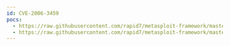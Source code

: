 ```yaml
---
id: CVE-2006-3459
pocs:
  - https://raw.githubusercontent.com/rapid7/metasploit-framework/master/modules/exploits/apple_ios/browser/safari_libtiff.rb
  - https://raw.githubusercontent.com/rapid7/metasploit-framework/master/modules/exploits/apple_ios/email/mobilemail_libtiff.rb
---
```

